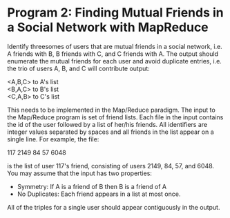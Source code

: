 # Program 2: Finding Mutual Friends in a Social Network with MapReduce
Identify threesomes of users that are mutual friends in a social network, i.e. A friends with B, B 
friends with C, and C friends with A. The output should enumerate the mutual friends for each 
user and avoid duplicate entries, i.e. the trio of users A, B, and C will contribute output:

<A,B,C> to A's list  
<B,A,C> to B's list   
<C,A,B> to C's list 

This needs to be implemented in the Map/Reduce paradigm. The input to the Map/Reduce 
program is set of friend lists. Each file in the input contains the id of the user followed by a list of 
her/his friends. All identifiers are integer values separated by spaces and all friends in the list 
appear on a single line. For example, the file: 

117 2149 84 57 6048

is the list of user 117's friend, consisting of users 2149, 84, 57, and 6048. You may assume that 
the input has two properties:

* Symmetry: If A is a friend of B then B is a friend of A 
* No Duplicates: Each friend appears in a list at most once. 

All of the triples for a single user should appear contiguously in the output.

